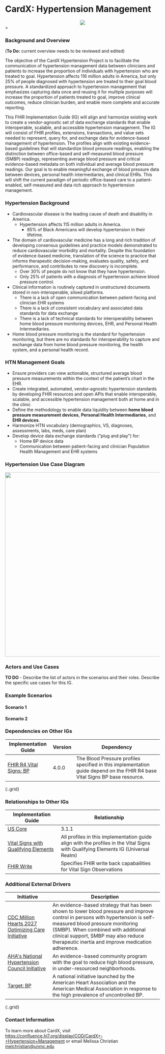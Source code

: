 # CardX: Hypertension Management


<div style="text-align: center;">
<img src="image2022-7-27_8-34-11.png" />
</div>>

### Background and Overview

(**To Do:** current overview needs to be reviewed and edited)

The objective of the CardX Hypertension Project is to facilitate the communication of hypertension management data between clinicians and patients to increase the proportion of individuals with hypertension who are treated to goal. Hypertension affects 116 million adults in America, but only 25% of people diagnosed with hypertension are treated to their goal blood pressure. A standardized approach to hypertension management that emphasizes capturing data once and reusing it for multiple purposes will increase the proportion of patients treated to goal, improve clinical outcomes, reduce clinician burden, and enable more complete and accurate reporting.

This FHIR Implementation Guide (IG) will align and harmonize existing work to create a vendor-agnostic set of data exchange standards that enable interoperable, scalable, and accessible hypertension management. The IG will consist of FHIR profiles, extensions, transactions, and value sets needed to represent, query for, and exchange data for evidence-based management of hypertension. The profiles align with existing evidence-based guidelines that will standardize blood pressure readings, enabling the distinction between office-based and self-measured blood pressure (SMBP) readings, representing average blood pressure and critical evidence-based metadata on both individual and average blood pressure readings. Our goal is to enable meaningful exchange of blood pressure data between devices, personal health intermediaries, and clinical EHRs. This will shift the current paradigm of periodic office-based care to a patient-enabled, self-measured and data rich approach to hypertension management.




### Hypertension Background

- Cardiovascular disease is the leading cause of death and disability in America.
    -  Hypertension affects 115 million adults in America.
        - 85% of Black Americans will develop hypertension in their lifetime.
- The domain of cardiovascular medicine has a long and rich tradition of developing consensus guidelines and practice models demonstrated to reduce cardiovascular morbidity and mortality. Despite this foundation of evidence-based medicine, translation of the science to practice that informs therapeutic decision-making, evaluates quality, safety, and performance, and contributes to new discovery is incomplete.
    - Over 30% of people do not know that they have hypertension.
    - Only 25% of patients with a diagnosis of hypertension achieve blood pressure control.
- Clinical information is routinely captured in unstructured documents stored in non-interoperable, siloed platforms.
    - There is a lack of open communication between patient-facing and clinician EHR systems
    - There is a lack of consistent vocabulary and associated data standards for data exchange
    - There is a lack of technical standards for interoperability between home blood pressure monitoring devices, EHR, and Personal Health Intermediaries.
- Home blood pressure monitoring is the standard for hypertension monitoring, but there are no standards for interoperability to capture and exchange data from home blood pressure monitoring, the health system, and a personal health record.



### HTN Management Goals 

- 	Ensure providers can view actionable, structured average blood pressure measurements within the context of the patient’s chart in the EHR.  
- Create integrated, automated, vendor-agnostic hypertension standards by developing FHIR resources and open APIs that enable interoperable, scalable, and accessible hypertension management both at home and in the clinic
- Define the methodology to enable data liquidity between **home blood pressure measurement devices**, **Personal Health Intermediaries**, and **EHR devices**.
- Harmonize HTN vocabulary (demographics, VS, diagnoses, assessments, labs, meds, care plan)
- Develop device data exchange standards (“plug and play”) for:
    - Home BP device data
    - Communication between patient-facing and clinician Population Health Management and EHR systems




### Hypertension Use Case Diagram 

<div style="text-align: center;">
<img src="htn_relation_diagram.png" width="600" >
</div>

### Actors and Use Cases 

**TO DO** - Describe the list of actors in the scenarios and their roles. Describe the specific use cases for this IG. 



### Example Scenarios 

#### Scenario 1

#### Scenario 2

### Dependencies on Other IGs

| Implementation Guide | Version | Dependency |
| -------------------- | ------- | ---------- |
| [FHIR R4 Vital Signs: BP](http://hl7.org/fhir/R4/bp.html)| 4.0.0  | The Blood Pressure profiles specified in this implementation guide depend on the FHIR R4 base Vital Signs BP base resource.    |
{:.grid}

### Relationships to Other IGs

| Implementation Guide |  Relationship  |
| -------------------- |  ---------- |
| [US Core](https://hl7.org/fhir/us/core/STU3.1.1/) | 3.1.1 | Where possible, all profiles in this IG align with US Core 3.1.1 or aligned with that release and future releases as much as possible.  U.S. Core also sets expectations for a variety of referenced resources and establishes baseline conformance expectations.  |
| [Vital Signs with Qualifying Elements](https://build.fhir.org/ig/HL7/cimi-vital-signs/) | All profiles in this implementation guide align with the profiles in the Vital Signs with Qualifying Elements IG (Universal Realm) |
| [FHIR Write](https://hackmd.io/@argonaut/SkGWnfQdn) | Specifies FHIR write back capabailities for Vital Sign Observations |

### Additional External Drivers

| Initiative |  Description  |
| -------------------- |  ---------- |
| [CDC Million Hearts 2027 Optimizing Care Initiative](https://millionhearts.hhs.gov/about-million-hearts/optimizing-care/smbp.html) |  An evidence-based strategy that has been shown to lower blood pressure and improve control in persons with hypertension is self-measured blood pressure monitoring (SMBP). When combined with additional clinical support, SMBP may also reduce therapeutic inertia and improve medication adherence. |
| [AHA's National Hypertension Council Initiative](https://nhci.heart.org/) |  An evidence-based community program with the goal to reduce high blood pressure, in under-resourced neighborhoods. |
| [Target: BP](https://targetbp.org/) | A national initiative launched by the American Heart Association and the American Medical Association in response to the high prevalence of uncontrolled BP.  |
{:.grid}


### Contact Information

To learn more about CardX, visit https://confluence.hl7.org/display/COD/CardX+-+Hypertension+Management or email Melissa Christian melchristian@unmc.edu 